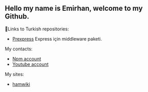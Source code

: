 
## Hello my name is Emirhan, welcome to my Github.

🔗Links to Turkish repositories:
- [Prexpress](https://github.com/lim10tech/prexpress) Express için middleware paketi.

My contacts:
- [Npm account](https://www.npmjs.com/~lim10)
- [Youtube account](https://www.youtube.com/channel/UC-A2y4Y9WxxnRKDQgiC7n6g)

My sites:
- [hamwiki](https://www.hamwiki.org)
